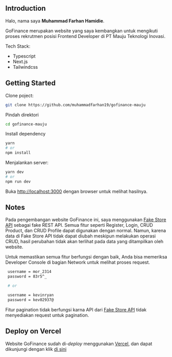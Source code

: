 ## Introduction

Halo, nama saya **Muhammad Farhan Hamidie**.

GoFinance merupakan website yang saya kembangkan untuk mengikuti proses rekrutmen posisi Frontend Developer di PT Mauju Teknologi Inovasi.

Tech Stack:

- Typescript
- Next.js
- Tailwindcss

## Getting Started

Clone poject:

```bash
git clone https://github.com/muhammadfarhan19/gofinance-mauju
```

Pindah direktori

```bash
cd gofinance-mauju
```

Install dependency

```bash
yarn
# or
npm install
```

Menjalankan server:

```bash
yarn dev
# or
npm run dev
```

Buka [http://localhost:3000](http://localhost:3000) dengan browser untuk melihat hasilnya.

## Notes

Pada pengembangan website GoFinance ini, saya menggunakan [Fake Store API](https://fakestoreapi.com/) sebagai fake REST API. Semua fitur seperti Register, Login, CRUD Product, dan CRUD Profile dapat digunakan dengan normal. Namun, karena data di Fake Store API tidak dapat diubah meskipun melakukan operasi CRUD, hasil perubahan tidak akan terlihat pada data yang ditampilkan oleh website.

Untuk memastikan semua fitur berfungsi dengan baik, Anda bisa memeriksa Developer Console di bagian Network untuk melihat proses request.

```bash
 username = mor_2314
 password = 83r5^_

 # or

 username = kevinryan
 password = kev02937@
```

Fitur pagination tidak berfungsi karna API dari [Fake Store API](https://fakestoreapi.com/) tidak menyediakan request untuk pagination.

## Deploy on Vercel

Website GoFinance sudah di-_deploy_ menggunakan [Vercel](https://vercel.com/), dan dapat dikunjungi dengan klik [di sini](https://gofinance-mauju.vercel.app/)
